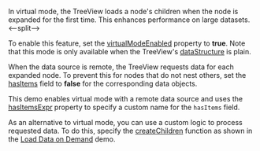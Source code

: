 In virtual mode, the TreeView loads a node's children when the node is expanded for the first time. This enhances performance on large datasets.
<--split-->

To enable this feature, set the [virtualModeEnabled](/Documentation/ApiReference/UI_Components/dxTreeView/Configuration/#virtualModeEnabled) property to **true**. Note that this mode is only available when the TreeView's [dataStructure](/Documentation/ApiReference/UI_Components/dxTreeView/Configuration/#dataStructure) is plain.

When the data source is remote, the TreeView requests data for each expanded node. To prevent this for nodes that do not nest others, set the [hasItems](/Documentation/ApiReference/UI_Components/dxTreeView/Configuration/items/#hasItems) field to **false** for the corresponding data objects.

This demo enables virtual mode with a remote data source and uses the [hasItemsExpr](/Documentation/ApiReference/UI_Components/dxTreeView/Configuration/#hasItemsExpr) property to specify a custom name for the `hasItems` field.

As an alternative to virtual mode, you can use a custom logic to process requested data. To do this, specify the [createChildren](/Documentation/ApiReference/UI_Components/dxTreeView/Configuration/#createChildren) function as shown in the [Load Data on Demand](/Demos/WidgetsGallery/Demo/TreeView/LoadDataOnDemand) demo.
